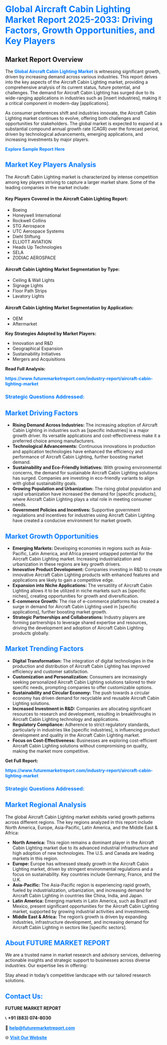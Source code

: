 <h1 style="color: #007BFF;">Global Aircraft Cabin Lighting Market Report 2025-2033: Driving Factors, Growth Opportunities, and Key Players</h1>

<section id="overview">
<h2>Market Report Overview</h2>
<p>The <a href="https://www.futuremarketreport.com/industry-report/aircraft-cabin-lighting-market" style="color: #007BFF; text-decoration: none;"><strong>Global Aircraft Cabin Lighting Market</strong></a> is witnessing significant growth, driven by increasing demand across various industries. This report delves into the key aspects of the Aircraft Cabin Lighting market, providing a comprehensive analysis of its current status, future potential, and challenges. The demand for Aircraft Cabin Lighting has surged due to its wide-ranging applications in industries such as [insert industries], making it a critical component in modern-day [applications].</p>
<p>As consumer preferences shift and industries innovate, the Aircraft Cabin Lighting market continues to evolve, offering both challenges and opportunities for stakeholders. The global market is expected to expand at a substantial compound annual growth rate (CAGR) over the forecast period, driven by technological advancements, emerging applications, and increasing investments by major players.</p>
</section>

<section id="overview">
<p><a href="https://www.futuremarketreport.com/request-sample/reportId=45376" style="color: #007BFF; text-decoration: none;"><strong>Explore Sample Report Here</strong></a></p>
</section>

<section id="key-players">
<h2 style="color: #007BFF;">Market Key Players Analysis</h2>
<p>The Aircraft Cabin Lighting market is characterized by intense competition among key players striving to capture a larger market share. Some of the leading companies in the market include:</p>
<h4>Key Players Covered in the Aircraft Cabin Lighting Report:</h4>
<ul><li>Boeing</li><li>Honeywell International</li><li>Rockwell Collins</li><li>STG Aerospace</li><li>UTC Aerospace Systems</li><li>Diehl Stiftung</li><li>ELLIOTT AVIATION</li><li>Heads Up Technologies</li><li>SELA</li><li>ZODIAC AEROSPACE</li></ul>
<h4>Aircraft Cabin Lighting Market Segmentation by Type:</h4>
<ul><li>Ceiling &amp; Wall Lights</li><li>Signage Lights</li><li>Floor Path Strips</li><li>Lavatory Lights</li></ul>

<h4>Aircraft Cabin Lighting Market Segmentation by Application:</h4>
<ul><li>OEM</li><li>Aftermarket</li></ul>
<p><strong>Key Strategies Adopted by Market Players:</strong></p>
<ul>
<li>Innovation and R&D</li>
<li>Geographical Expansion</li>
<li>Sustainability Initiatives</li>
<li>Mergers and Acquisitions</li>
</ul>
</section>

<section>
<p><strong>Read Full Analysis: </strong></p><a href="https://www.futuremarketreport.com/industry-report/aircraft-cabin-lighting-market" style="color: #007BFF; text-decoration: none;"><strong>https://www.futuremarketreport.com/industry-report/aircraft-cabin-lighting-market</strong></a>
<h3 style="color: #007BFF;">Strategic Questions Addressed:</h3>
</section>

<section id="driving-factors">
<h2 style="color: #007BFF;">Market Driving Factors</h2>
<ul>
<li><strong>Rising Demand Across Industries:</strong> The increasing adoption of Aircraft Cabin Lighting in industries such as [specific industries] is a major growth driver. Its versatile applications and cost-effectiveness make it a preferred choice among manufacturers.</li>
<li><strong>Technological Advancements:</strong> Continuous innovations in production and application technologies have enhanced the efficiency and performance of Aircraft Cabin Lighting, further boosting market demand.</li>
<li><strong>Sustainability and Eco-Friendly Initiatives:</strong> With growing environmental concerns, the demand for sustainable Aircraft Cabin Lighting solutions has surged. Companies are investing in eco-friendly variants to align with global sustainability goals.</li>
<li><strong>Growing Population and Urbanization:</strong> The rising global population and rapid urbanization have increased the demand for [specific products], where Aircraft Cabin Lighting plays a vital role in meeting consumer needs.</li>
<li><strong>Government Policies and Incentives:</strong> Supportive government regulations and incentives for industries using Aircraft Cabin Lighting have created a conducive environment for market growth.</li>
</ul>
</section>

<section id="growth-opportunities">
<h2 style="color: #007BFF;">Market Growth Opportunities</h2>
<ul>
<li><strong>Emerging Markets:</strong> Developing economies in regions such as Asia-Pacific, Latin America, and Africa present untapped potential for the Aircraft Cabin Lighting market. Increasing industrialization and urbanization in these regions are key growth drivers.</li>
<li><strong>Innovative Product Development:</strong> Companies investing in R&D to create innovative Aircraft Cabin Lighting products with enhanced features and applications are likely to gain a competitive edge.</li>
<li><strong>Expansion into Niche Applications:</strong> The versatility of Aircraft Cabin Lighting allows it to be utilized in niche markets such as [specific niches], creating opportunities for growth and diversification.</li>
<li><strong>E-commerce Growth:</strong> The rise of e-commerce platforms has created a surge in demand for Aircraft Cabin Lighting used in [specific applications], further boosting market growth.</li>
<li><strong>Strategic Partnerships and Collaborations:</strong> Industry players are forming partnerships to leverage shared expertise and resources, driving the development and adoption of Aircraft Cabin Lighting products globally.</li>
</ul>
</section>

<section id="trending-factors">
<h2 style="color: #007BFF;">Market Trending Factors</h2>
<ul>
<li><strong>Digital Transformation:</strong> The integration of digital technologies in the production and distribution of Aircraft Cabin Lighting has improved efficiency and customer satisfaction.</li>
<li><strong>Customization and Personalization:</strong> Consumers are increasingly seeking personalized Aircraft Cabin Lighting solutions tailored to their specific needs, prompting companies to offer customizable options.</li>
<li><strong>Sustainability and Circular Economy:</strong> The push towards a circular economy has driven demand for recyclable and reusable Aircraft Cabin Lighting solutions.</li>
<li><strong>Increased Investment in R&D:</strong> Companies are allocating significant resources to research and development, resulting in breakthroughs in Aircraft Cabin Lighting technology and applications.</li>
<li><strong>Regulatory Compliance:</strong> Adherence to strict regulatory standards, particularly in industries like [specific industries], is influencing product development and quality in the Aircraft Cabin Lighting market.</li>
<li><strong>Focus on Cost-Effectiveness:</strong> Businesses are exploring cost-efficient Aircraft Cabin Lighting solutions without compromising on quality, making the market more competitive.</li>
</ul>
</section>

<section>
<p><strong>Get Full Report: </strong></p><a href="https://www.futuremarketreport.com/industry-report/aircraft-cabin-lighting-market" style="color: #007BFF; text-decoration: none;"><strong>https://www.futuremarketreport.com/industry-report/aircraft-cabin-lighting-market</strong></a>
<h3 style="color: #007BFF;">Strategic Questions Addressed:</h3>
</section>


<section id="regional-analysis">
<h2 style="color: #007BFF;">Market Regional Analysis</h2>
<p>The global Aircraft Cabin Lighting market exhibits varied growth patterns across different regions. The key regions analyzed in this report include North America, Europe, Asia-Pacific, Latin America, and the Middle East & Africa:</p>
<ul>
<li><strong>North America:</strong> This region remains a dominant player in the Aircraft Cabin Lighting market due to its advanced industrial infrastructure and high adoption of new technologies. The U.S. and Canada are leading markets in this region.</li>
<li><strong>Europe:</strong> Europe has witnessed steady growth in the Aircraft Cabin Lighting market, driven by stringent environmental regulations and a focus on sustainability. Key countries include Germany, France, and the U.K.</li>
<li><strong>Asia-Pacific:</strong> The Asia-Pacific region is experiencing rapid growth, fueled by industrialization, urbanization, and increasing demand for Aircraft Cabin Lighting in countries like China, India, and Japan.</li>
<li><strong>Latin America:</strong> Emerging markets in Latin America, such as Brazil and Mexico, present significant opportunities for the Aircraft Cabin Lighting market, supported by growing industrial activities and investments.</li>
<li><strong>Middle East & Africa:</strong> The region’s growth is driven by expanding industries, infrastructure development, and increasing demand for Aircraft Cabin Lighting in sectors like [specific sectors].</li>
</ul>
</section>

<footer>
<h2 style="color: #007BFF;">About FUTURE MARKET REPORT</h2>
<p>We are a trusted name in market research and advisory services, delivering actionable insights and strategic support to businesses across diverse industries. Our expertise lies in offering:</p>

<p>Stay ahead in today’s competitive landscape with our tailored research solutions.</p>

<h2 style="color: #007BFF;">Contact Us:</h2>
<p><strong>FUTURE MARKET REPORT</strong></p>
<p>📞 <strong>+91 (883) 074-8030</strong></p>
<p>📧 <strong><a href="mailto:help@futuremarketreport.com" style="color: #007BFF;">help@futuremarketreport.com</a></strong></p>
<p>🌐 <strong><a href="https://www.futuremarketreport.com/" style="color: #007BFF;">Visit Our Website</a></strong></p>
</footer>